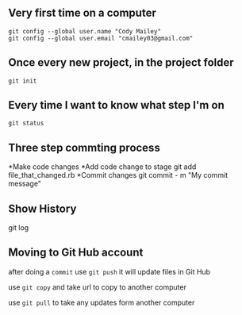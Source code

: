 Very first time on a computer
-----------------------------

    git config --global user.name "Cody Mailey"
    git config --global user.email "cmailey03@gmail.com"

Once every new project, in the project folder
---------------------------------------------
    git init

Every time I want to know what step I'm on 
------------------------------------------

    git status

Three step commting process
---------------------------

*Make code changes
*Add code change to stage
    git add file_that_changed.rb
*Commit changes
    git commit - m "My commit message"

Show History
------------

git log


Moving to Git Hub account
-------------------------
after doing a `commit` use `git push`
it will update files in Git Hub

use `git copy` and take url to copy to another computer

use `git pull` to take any updates form another computer
